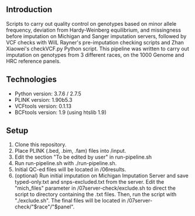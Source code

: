 ## Introduction
Scripts to carry out quality control on genotypes based on minor allele frequency, deviation from Hardy-Weinberg equilibrium, and missingness before imputation on Michigan and Sanger imputation servers, followed by VCF checks with WilL Rayner's pre-imputation checking scripts and Zhan Xiaowei's checkVCF.py Python script. This pipeline was written to carry out imputation on genotypes from 3 different races, on the 1000 Genome and HRC reference panels.

## Technologies
* Python version: 3.7.6 / 2.7.5
* PLINK version: 1.90b5.3
* VCFtools version: 0.1.13
* BCFtools version: 1.9 (using htslib 1.9)

## Setup
1. Clone this repository.
2. Place PLINK (.bed, .bim, .fam) files into /input.
2. Edit the section "To be edited by user" in run-pipeline.sh
3. Run run-pipeline.sh with ./run-pipeline.sh.
4. Initial QC-ed files will be located in /06results.
5. (optional) Run initial imputation on Michigan Imputation Server and save typed-only.txt and snps-excluded.txt from the server. Edit the "mich_files" parameter in /07server-check/exclude.sh to direct the script to directory containing the .txt files. Then, run the script with "./exclude.sh". The final files will be located in /07server-check/"$race"/"$panel".
